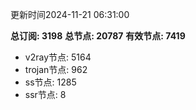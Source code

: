 更新时间2024-11-21 06:31:00

**总订阅: 3198**
**总节点: 20787**
**有效节点: 7419**
- v2ray节点: 5164
- trojan节点: 962
- ss节点: 1285
- ssr节点: 8
